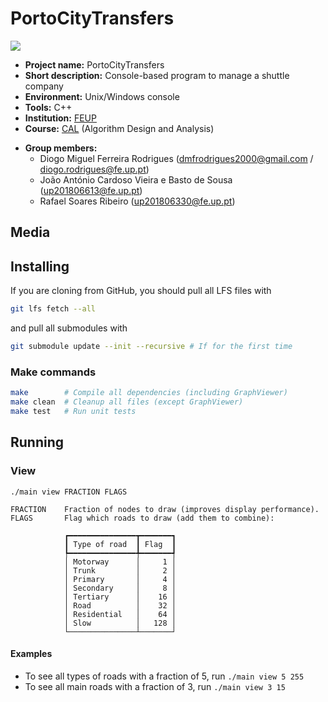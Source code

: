 # PortoCityTransfers <!-- {#mainpage} -->

<p align="left">
  <img src="https://github.com/dmfrodrigues/feup-cal-proj/workflows/Compile%20reports/badge.svg">
</p>

- **Project name:** PortoCityTransfers
- **Short description:** Console-based program to manage a shuttle company
- **Environment:** Unix/Windows console
- **Tools:** C++
- **Institution:** [FEUP](https://sigarra.up.pt/feup/en/web_page.Inicial)
- **Course:** [CAL](https://sigarra.up.pt/feup/en/UCURR_GERAL.FICHA_UC_VIEW?pv_ocorrencia_id=436441) (Algorithm Design and Analysis)
<!-- - **Project grade:** ??/20.0 -->
- **Group members:**
    - Diogo Miguel Ferreira Rodrigues (dmfrodrigues2000@gmail.com / diogo.rodrigues@fe.up.pt)
    - João António Cardoso Vieira e Basto de Sousa (up201806613@fe.up.pt)
    - Rafael Soares Ribeiro (up201806330@fe.up.pt)

## Media

## Installing

If you are cloning from GitHub, you should pull all LFS files with

```sh
git lfs fetch --all
```

and pull all submodules with

```sh
git submodule update --init --recursive # If for the first time
```

### Make commands

```sh
make        # Compile all dependencies (including GraphViewer)
make clean  # Cleanup all files (except GraphViewer)
make test   # Run unit tests
```

## Running

### View

```
./main view FRACTION FLAGS

FRACTION    Fraction of nodes to draw (improves display performance).
FLAGS       Flag which roads to draw (add them to combine):

            ┏━━━━━━━━━━━━━━━┳━━━━━━━┓
            ┃ Type of road  ┃ Flag  ┃
            ┡━━━━━━━━━━━━━━━╇━━━━━━━┩
            │ Motorway      │     1 │
            │ Trunk         │     2 │
            │ Primary       │     4 │
            │ Secondary     │     8 │
            │ Tertiary      │    16 │
            │ Road          │    32 │
            │ Residential   │    64 │
            │ Slow          │   128 │
            └───────────────┴───────┘
```

#### Examples

- To see all types of roads with a fraction of 5, run `./main view 5 255`
- To see all main roads with a fraction of 3, run `./main view 3 15`
